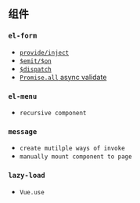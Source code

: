 ## 组件
### `el-form`
* [`provide/inject`](https://github.com/wangkaiwd/js-deep/blob/0a9e95e86a5df126807af8f219db541de9f63b1f/advanced/vue-usage/vue-components/src/components/el-form/el-form.vue#L9-L13)
* [`$emit/$on`](https://github.com/wangkaiwd/js-deep/blob/master/advanced/vue-usage/vue-components/src/components/el-form/el-form-item.vue#L30-L34)
* [`$dispatch`](https://github.com/wangkaiwd/js-deep/blob/0a9e95e86a5df126807af8f219db541de9f63b1f/advanced/vue-usage/vue-components/src/components/el-form/el-input.vue#L29-L39)
* [`Promise.all` async validate](https://github.com/wangkaiwd/js-deep/blob/0a9e95e86a5df126807af8f219db541de9f63b1f/advanced/vue-usage/vue-components/src/components/el-form/el-form.vue#L23-L42)

### `el-menu`
* `recursive component`

### `message`
* `create mutilple ways of invoke`
* `manually mount component to page`

### `lazy-load`
* `Vue.use`
